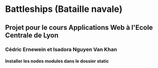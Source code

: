 # Battleships (Bataille navale)
## Projet pour le cours Applications Web à l'Ecole Centrale de Lyon
### Cédric Ernewein et Isadora Nguyen Van Khan
#### Installer les nodes modules dans le dossier static
